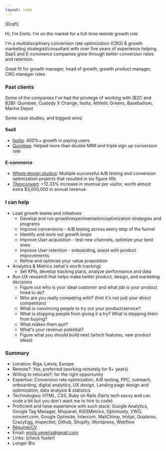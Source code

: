 ```yaml
---
layout: case
---
```


[Draft]

Hi, I'm Emils. I'm on the market for a full-time remote growth role

I'm a multidisciplinary conversion rate optimization (CRO) & growth marketing strategist/consultant with over five years of experience helping SaaS and E-commerce companies grow through better conversion rates and retention. 

Great fit for growth manager, head of growth, growth product manager, CRO manager roles 

### Past clients  

Some of the companies I’ve had the privilege of working with (B2C and B2B): Quimbee, Custody X Change, Isolta, Athletic Greens, Baseballism, Marine Depot

Some case studies, and biggest wins:

#### SaaS 
* [Isolta](https://www.emilsw.com/case-studies/isolta): 400%+ growth in paying users 
* [Quimbee](https://www.emilsw.com/case-studies/quimbee): Helped more than double MRR and triple sign up conversion rate 

#### E-commerce 
* [Whole design studios](https://www.emilsw.com/case-studies/whole): Multiple successful A/B testing and conversion optimization projects that resulted in six figure lifts
* [Theyconvert](https://www.emilsw.com/case-studies/theyconvert): +12.33% increase in revenue per visitor, worth almost extra $3,000,000 in annual revenue 

### I can help

* Lead growth teams and initiatives 
   * Develop and run growth/experimentation/optimization strategies and programs 
   * Improve conversions - A/B testing across every step of the funnel
   * Identify and work out growth loops
   * Improve User acquisition - test new channels, optimize your best ones
   * Improve User retention - onboarding, assist with product improvements
   * Refine and optimise your value proposition
* Analytics & Metrics (what's worth tracking) 
   * Set KPIs, develop tracking plans, analyze performance and data 
* Run UX research that helps make better product, design, and marketing decisions
   * Figure out who is your ideal customer and what job is your product hired to do?
   * Who are you really competing with? (hint it's not just your direct competitors)
   * What is convincing people to try out your product/service?
   * What is stopping people from giving it a try? What is stopping them from buying?
   * What makes them quit?
   * What's your revenue potential?
   * Figure what you should build next (which features, new product ideas)

### Summary

* Location: Riga, Latvia, Europe
* Remote?: Yes, preferred (working remotely for 5+ years)
* Willing to relocate?:  for the right opportunity
* Expertise: Conversion rate optimization, A/B testing, PPC, outreach, onboarding, digital analytics, UX design, Landing page design and optimization, data analysis & statistics 
* Technologies: HTML, CSS, Ruby on Rails (fairly tech savvy and can code a bit but you don't want me to hire to code)
* Proficient and have experience with such stack: Google Analytics, Google Tag Manager, Mixpanel, KISSMetrics, Optimizely, VWO, convert.com, Google Optimize, Intercom, MailChimp, Hotjar, Qualaroo, CrazyEgg, Inspectlet, Github, Shopify, Wordpress, Webflow
* [Résumé/CV](https://docs.google.com/document/d/1W3O258igaKLH_YiugduWW2WDcfIpJupGX9SxaTBYzsg/edit?usp=sharing) 
* Email: emils.veveris@gmail.com 
* Links: (check footer)
* Longer Bio



